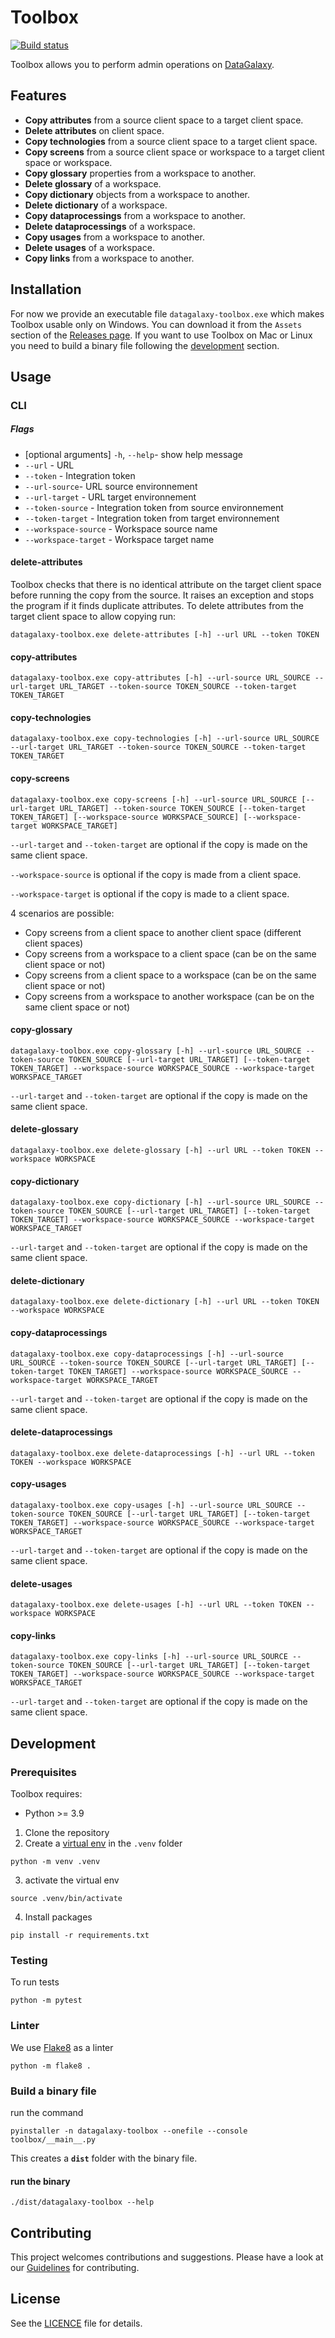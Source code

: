 # Toolbox

[![Build status](../../workflows/CI/badge.svg)](../../actions?query=workflow%3ACI)

Toolbox allows you to perform admin operations on [DataGalaxy](https://www.datagalaxy.com). 

## Features
- **Copy attributes** from a source client space to a target client space.
- **Delete attributes** on client space.
- **Copy technologies** from a source client space to a target client space.
- **Copy screens** from a source client space or workspace to a target client space or workspace.
- **Copy glossary** properties from a workspace to another.
- **Delete glossary** of a workspace.
- **Copy dictionary** objects from a workspace to another.
- **Delete dictionary** of a workspace.
- **Copy dataprocessings** from a workspace to another.
- **Delete dataprocessings** of a workspace.
- **Copy usages** from a workspace to another.
- **Delete usages** of a workspace.
- **Copy links** from a workspace to another.

## Installation

For now we provide an executable file `datagalaxy-toolbox.exe` which makes Toolbox usable only on Windows.
You can download it from the `Assets` section of the [Releases page](https://github.com/datagalaxy-lab/datagalaxy-toolbox/releases).
If you want to use Toolbox on Mac or Linux you need to build a binary file following the [development](#development) section.

## Usage

### CLI

##### Flags
- [optional arguments] `-h`, `--help`- show help message  
- `--url` - URL 
- `--token` - Integration token 
- `--url-source`- URL source environnement
- `--url-target` - URL target environnement 
- `--token-source` - Integration token from source environnement
- `--token-target` - Integration token from target environnement
- `--workspace-source` - Workspace source name
- `--workspace-target` - Workspace target name





#### delete-attributes

Toolbox checks that there is no identical attribute on the target client space before running the copy from the source. It raises an exception and stops the program if it finds duplicate attributes.
To delete attributes from the target client space to allow copying run: 
```
datagalaxy-toolbox.exe delete-attributes [-h] --url URL --token TOKEN
```

#### copy-attributes

```
datagalaxy-toolbox.exe copy-attributes [-h] --url-source URL_SOURCE --url-target URL_TARGET --token-source TOKEN_SOURCE --token-target TOKEN_TARGET
```

#### copy-technologies

```
datagalaxy-toolbox.exe copy-technologies [-h] --url-source URL_SOURCE --url-target URL_TARGET --token-source TOKEN_SOURCE --token-target TOKEN_TARGET
```

#### copy-screens

```
datagalaxy-toolbox.exe copy-screens [-h] --url-source URL_SOURCE [--url-target URL_TARGET] --token-source TOKEN_SOURCE [--token-target TOKEN_TARGET] [--workspace-source WORKSPACE_SOURCE] [--workspace-target WORKSPACE_TARGET]
```
 `--url-target` and `--token-target` are optional if the copy is made on the same client space.

 `--workspace-source` is optional if the copy is made from a client space.

 `--workspace-target` is optional if the copy is made to a client space.
 
 4 scenarios are possible:
  - Copy screens from a client space to another client space (different client spaces)
  - Copy screens from a workspace to a client space (can be on the same client space or not)
  - Copy screens from a client space to a workspace (can be on the same client space or not)
  - Copy screens from a workspace to another workspace (can be on the same client space or not)

#### copy-glossary

```
datagalaxy-toolbox.exe copy-glossary [-h] --url-source URL_SOURCE --token-source TOKEN_SOURCE [--url-target URL_TARGET] [--token-target TOKEN_TARGET] --workspace-source WORKSPACE_SOURCE --workspace-target WORKSPACE_TARGET
```
 `--url-target` and `--token-target` are optional if the copy is made on the same client space.

#### delete-glossary

```
datagalaxy-toolbox.exe delete-glossary [-h] --url URL --token TOKEN --workspace WORKSPACE
```

#### copy-dictionary

```
datagalaxy-toolbox.exe copy-dictionary [-h] --url-source URL_SOURCE --token-source TOKEN_SOURCE [--url-target URL_TARGET] [--token-target TOKEN_TARGET] --workspace-source WORKSPACE_SOURCE --workspace-target WORKSPACE_TARGET
```
 `--url-target` and `--token-target` are optional if the copy is made on the same client space.

#### delete-dictionary

```
datagalaxy-toolbox.exe delete-dictionary [-h] --url URL --token TOKEN --workspace WORKSPACE
```

#### copy-dataprocessings

```
datagalaxy-toolbox.exe copy-dataprocessings [-h] --url-source URL_SOURCE --token-source TOKEN_SOURCE [--url-target URL_TARGET] [--token-target TOKEN_TARGET] --workspace-source WORKSPACE_SOURCE --workspace-target WORKSPACE_TARGET
```
 `--url-target` and `--token-target` are optional if the copy is made on the same client space.

#### delete-dataprocessings

```
datagalaxy-toolbox.exe delete-dataprocessings [-h] --url URL --token TOKEN --workspace WORKSPACE
```

#### copy-usages

```
datagalaxy-toolbox.exe copy-usages [-h] --url-source URL_SOURCE --token-source TOKEN_SOURCE [--url-target URL_TARGET] [--token-target TOKEN_TARGET] --workspace-source WORKSPACE_SOURCE --workspace-target WORKSPACE_TARGET
```
 `--url-target` and `--token-target` are optional if the copy is made on the same client space.

#### delete-usages

```
datagalaxy-toolbox.exe delete-usages [-h] --url URL --token TOKEN --workspace WORKSPACE
```

#### copy-links

```
datagalaxy-toolbox.exe copy-links [-h] --url-source URL_SOURCE --token-source TOKEN_SOURCE [--url-target URL_TARGET] [--token-target TOKEN_TARGET] --workspace-source WORKSPACE_SOURCE --workspace-target WORKSPACE_TARGET
```
 `--url-target` and `--token-target` are optional if the copy is made on the same client space.


## Development 

### Prerequisites

Toolbox requires:

- Python >= 3.9

1. Clone the repository
2. Create a [virtual env](https://docs.python.org/3/tutorial/venv.html) in the `.venv` folder 
```
python -m venv .venv
```
3. activate the virtual env
```
source .venv/bin/activate
```
4. Install packages
````
pip install -r requirements.txt
````

### Testing

To run tests
```
python -m pytest
```

### Linter

We use [Flake8](https://pypi.org/project/flake8/) as a linter
```
python -m flake8 .
```
### Build a binary file

run the command
```
pyinstaller -n datagalaxy-toolbox --onefile --console toolbox/__main__.py
```

This creates a **`dist`** folder with the binary file.

#### run the binary

````
./dist/datagalaxy-toolbox --help
````

## Contributing

This project welcomes contributions and suggestions.
Please have a look at our [Guidelines](CONTRIBUTING.md) for contributing.

## License

See the [LICENCE](LICENSE) file for details.